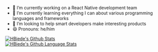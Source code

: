 - 🔭 I’m currently working on a React Native development team
- 🌱 I’m currently learning everything I can about various programming languages and frameworks
- 🤔 I’m looking to help smart developers make interesting products
- 😄 Pronouns: he/him

<a href="https://hbiede.com">
  <img alt="HBiede's Github Stats" src="https://github-readme-stats.vercel.app/api?username=HBiede&show_icons=true&hide_border=true&count_private=true" />
  <br />
  <img alt="HBiede's Github Language Stats" src="https://github-readme-stats.vercel.app/api/top-langs/?username=hbiede&count_private=true&langs_count=10&layout=compact&hide_border=true&hide=HTML,CSS" />
</a>
